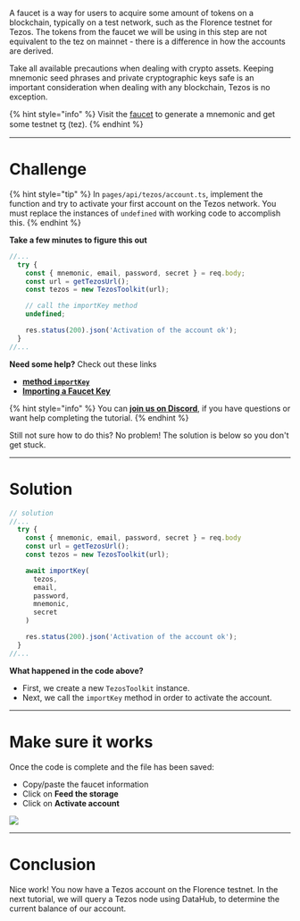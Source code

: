 A faucet is a way for users to acquire some amount of tokens on a blockchain, typically on a test network, such as the Florence testnet for Tezos. The tokens from the faucet we will be using in this step are not equivalent to the tez on mainnet - there is a difference in how the accounts are derived. 

Take all available precautions when dealing with crypto assets. Keeping mnemonic seed phrases and private cryptographic keys safe is an important consideration when dealing with any blockchain, Tezos is no exception. 

{% hint style="info" %}
Visit the [faucet](https://faucet.tzalpha.net/) to generate a mnemonic and get some testnet ꜩ (tez).
{% endhint %} 

------------------------

# Challenge

{% hint style="tip" %}
In `pages/api/tezos/account.ts`, implement the function and try to activate your first account on the Tezos network. You must replace the instances of `undefined` with working code to accomplish this.
{% endhint %}

**Take a few minutes to figure this out**

```typescript
//...
  try {
    const { mnemonic, email, password, secret } = req.body;
    const url = getTezosUrl();
    const tezos = new TezosToolkit(url);

    // call the importKey method
    undefined;

    res.status(200).json('Activation of the account ok');
  }
//...
```

**Need some help?** Check out these links
* [**method `importKey`**](https://tezostaquito.io/typedoc/modules/_taquito_signer.html#importkey)
* [**Importing a Faucet Key**](https://tezostaquito.io/docs/quick_start/#importing-a-faucet-key)  

{% hint style="info" %}
You can [**join us on Discord**](https://discord.gg/fszyM7K), if you have questions or want help completing the tutorial.
{% endhint %}

Still not sure how to do this? No problem! The solution is below so you don't get stuck.

------------------------

# Solution

```typescript
// solution
//...
  try {
    const { mnemonic, email, password, secret } = req.body
    const url = getTezosUrl();
    const tezos = new TezosToolkit(url);

    await importKey(
      tezos,
      email,
      password,
      mnemonic,
      secret
    )

    res.status(200).json('Activation of the account ok');
  }
//...
```

**What happened in the code above?**

* First, we create a new `TezosToolkit` instance.
* Next, we call the `importKey` method in order to activate the account.

------------------------

# Make sure it works

Once the code is complete and the file has been saved:
* Copy/paste the faucet information
* Click on **Feed the storage**
* Click on **Activate account**

![](../../../.gitbook/assets/pathways/tezos/tezos-account.gif)

-----------------------------

# Conclusion

Nice work! You now have a Tezos account on the Florence testnet. In the next tutorial, we will query a Tezos node using DataHub, to determine the current balance of our account.

